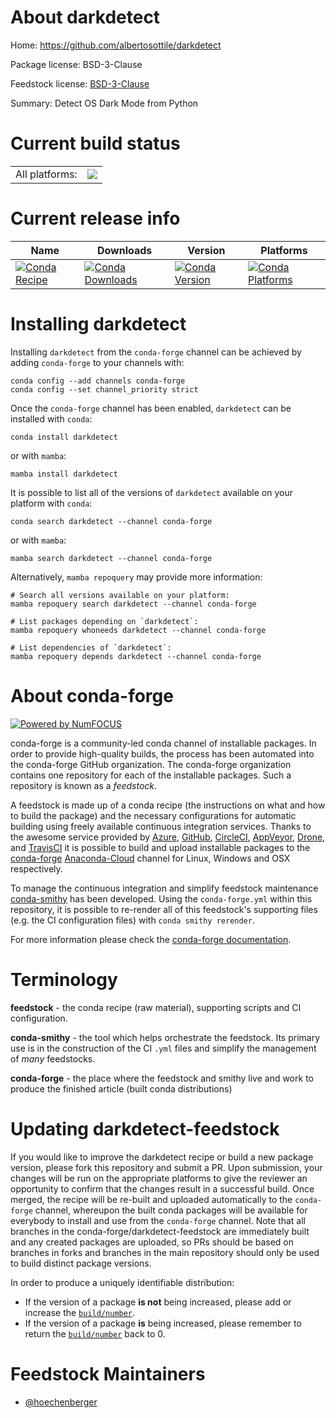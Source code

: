 About darkdetect
================

Home: https://github.com/albertosottile/darkdetect

Package license: BSD-3-Clause

Feedstock license: [BSD-3-Clause](https://github.com/conda-forge/darkdetect-feedstock/blob/main/LICENSE.txt)

Summary: Detect OS Dark Mode from Python

Current build status
====================


<table><tr><td>All platforms:</td>
    <td>
      <a href="https://dev.azure.com/conda-forge/feedstock-builds/_build/latest?definitionId=12320&branchName=main">
        <img src="https://dev.azure.com/conda-forge/feedstock-builds/_apis/build/status/darkdetect-feedstock?branchName=main">
      </a>
    </td>
  </tr>
</table>

Current release info
====================

| Name | Downloads | Version | Platforms |
| --- | --- | --- | --- |
| [![Conda Recipe](https://img.shields.io/badge/recipe-darkdetect-green.svg)](https://anaconda.org/conda-forge/darkdetect) | [![Conda Downloads](https://img.shields.io/conda/dn/conda-forge/darkdetect.svg)](https://anaconda.org/conda-forge/darkdetect) | [![Conda Version](https://img.shields.io/conda/vn/conda-forge/darkdetect.svg)](https://anaconda.org/conda-forge/darkdetect) | [![Conda Platforms](https://img.shields.io/conda/pn/conda-forge/darkdetect.svg)](https://anaconda.org/conda-forge/darkdetect) |

Installing darkdetect
=====================

Installing `darkdetect` from the `conda-forge` channel can be achieved by adding `conda-forge` to your channels with:

```
conda config --add channels conda-forge
conda config --set channel_priority strict
```

Once the `conda-forge` channel has been enabled, `darkdetect` can be installed with `conda`:

```
conda install darkdetect
```

or with `mamba`:

```
mamba install darkdetect
```

It is possible to list all of the versions of `darkdetect` available on your platform with `conda`:

```
conda search darkdetect --channel conda-forge
```

or with `mamba`:

```
mamba search darkdetect --channel conda-forge
```

Alternatively, `mamba repoquery` may provide more information:

```
# Search all versions available on your platform:
mamba repoquery search darkdetect --channel conda-forge

# List packages depending on `darkdetect`:
mamba repoquery whoneeds darkdetect --channel conda-forge

# List dependencies of `darkdetect`:
mamba repoquery depends darkdetect --channel conda-forge
```


About conda-forge
=================

[![Powered by
NumFOCUS](https://img.shields.io/badge/powered%20by-NumFOCUS-orange.svg?style=flat&colorA=E1523D&colorB=007D8A)](https://numfocus.org)

conda-forge is a community-led conda channel of installable packages.
In order to provide high-quality builds, the process has been automated into the
conda-forge GitHub organization. The conda-forge organization contains one repository
for each of the installable packages. Such a repository is known as a *feedstock*.

A feedstock is made up of a conda recipe (the instructions on what and how to build
the package) and the necessary configurations for automatic building using freely
available continuous integration services. Thanks to the awesome service provided by
[Azure](https://azure.microsoft.com/en-us/services/devops/), [GitHub](https://github.com/),
[CircleCI](https://circleci.com/), [AppVeyor](https://www.appveyor.com/),
[Drone](https://cloud.drone.io/welcome), and [TravisCI](https://travis-ci.com/)
it is possible to build and upload installable packages to the
[conda-forge](https://anaconda.org/conda-forge) [Anaconda-Cloud](https://anaconda.org/)
channel for Linux, Windows and OSX respectively.

To manage the continuous integration and simplify feedstock maintenance
[conda-smithy](https://github.com/conda-forge/conda-smithy) has been developed.
Using the ``conda-forge.yml`` within this repository, it is possible to re-render all of
this feedstock's supporting files (e.g. the CI configuration files) with ``conda smithy rerender``.

For more information please check the [conda-forge documentation](https://conda-forge.org/docs/).

Terminology
===========

**feedstock** - the conda recipe (raw material), supporting scripts and CI configuration.

**conda-smithy** - the tool which helps orchestrate the feedstock.
                   Its primary use is in the construction of the CI ``.yml`` files
                   and simplify the management of *many* feedstocks.

**conda-forge** - the place where the feedstock and smithy live and work to
                  produce the finished article (built conda distributions)


Updating darkdetect-feedstock
=============================

If you would like to improve the darkdetect recipe or build a new
package version, please fork this repository and submit a PR. Upon submission,
your changes will be run on the appropriate platforms to give the reviewer an
opportunity to confirm that the changes result in a successful build. Once
merged, the recipe will be re-built and uploaded automatically to the
`conda-forge` channel, whereupon the built conda packages will be available for
everybody to install and use from the `conda-forge` channel.
Note that all branches in the conda-forge/darkdetect-feedstock are
immediately built and any created packages are uploaded, so PRs should be based
on branches in forks and branches in the main repository should only be used to
build distinct package versions.

In order to produce a uniquely identifiable distribution:
 * If the version of a package **is not** being increased, please add or increase
   the [``build/number``](https://docs.conda.io/projects/conda-build/en/latest/resources/define-metadata.html#build-number-and-string).
 * If the version of a package **is** being increased, please remember to return
   the [``build/number``](https://docs.conda.io/projects/conda-build/en/latest/resources/define-metadata.html#build-number-and-string)
   back to 0.

Feedstock Maintainers
=====================

* [@hoechenberger](https://github.com/hoechenberger/)


